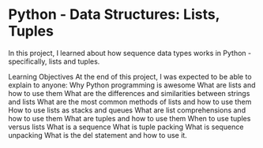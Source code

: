 # Python - Data Structures: Lists, Tuples

In this project, I learned about how sequence data types works in
Python - specifically, lists and tuples.

Learning Objectives
At the end of this project, I was expected to be able to explain to anyone:
Why Python programming is awesome
What are lists and how to use them
What are the differences and similarities between strings and lists
What are the most common methods of lists and how to use them
How to use lists as stacks and queues
What are list comprehensions and how to use them
What are tuples and how to use them
When to use tuples versus lists
What is a sequence
What is tuple packing
What is sequence unpacking
What is the del statement and how to use it.
